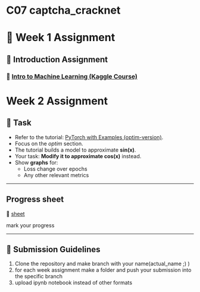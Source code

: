 # C07 captcha_cracknet
# 📌 Week 1 Assignment  

## 📝 Introduction Assignment  
### 🔗 [Intro to Machine Learning (Kaggle Course)](https://www.kaggle.com/learn/intro-to-machine-learning)  

# Week 2 Assignment

## 📌 Task  
- Refer to the tutorial: [PyTorch with Examples (optim-version)](https://pytorch.org/tutorials/beginner/pytorch_with_examples.html#pytorch-optim).  
- Focus on the *optim* section.  
- The tutorial builds a model to approximate **sin(x)**.  
- Your task: **Modify it to approximate cos(x)** instead.  
- Show **graphs** for:  
  - Loss change over epochs  
  - Any other relevant metrics  

---
## Progress sheet
🔗 [sheet](https://docs.google.com/spreadsheets/d/1RB_2Zi09r9ujwPe_rI52l9KU36iAwZZHox9aPbculr4/edit?usp=sharing)

mark your progress

---

## 🔄 Submission Guidelines  
1. Clone the repository and make branch with your name(actual_name ;) ) 
2. for each week assignment make a folder and push your submission into the specific branch
3. upload ipynb notebook instead of other formats
